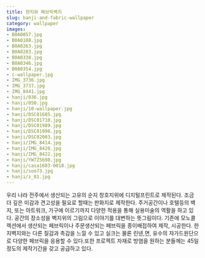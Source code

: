 ```yaml
---
title: 한지와 페브릭벽지
slug: hanji-and-fabric-wallpaper
category: wallpaper
images:
- B0A0057.jpg
- B0A0188.jpg
- B0A0263.jpg
- B0A0283.jpg
- B0A0338.jpg
- B0A0346.jpg
- B0A0354.jpg
- c-wallpaper.jpg
- IMG_3736.jpg
- IMG_3737.jpg
- IMG_8441.jpg
- hanji/036.jpg
- hanji/050.jpg
- hanji/10-wallpaper.jpg
- hanji/DSC01685.jpg
- hanji/DSC01710.jpg
- hanji/DSC01989.jpg
- hanji/DSC01998.jpg
- hanji/DSC02003.jpg
- hanji/IMG_8414.jpg
- hanji/IMG_8420.jpg
- hanji/IMG_8422.jpg
- hanji/YW7Z5698.jpg
- hanji/casa1603-0018.jpg
- hanji/soo73.jpg
- hanji/z_01.jpg
---
```


우리 나라 전주에서 생산되는 고유의 순지 창호지위에 디지털프린트로 제작된다. 조금 더 깊은 미감과 견고성을 필요로 할때는 판화지로 제작한다. 주거공간이나 호텔등의 벽지, 또는 아트워크, 가구에 이르기까지 다양한 적용을 통해 실용미술의 역활을 하고 있다. 공간의 장소성을 벽지위의 그림으로 이야기를 대변하는 뜻그림이다. 기존에 모노콜렉션에서 생산되는 페브릭이나 주문생산되는 페브릭을 종이배접하여 제작, 시공한다. 한지벽지와는 다른 질감과 촉감을 느낄 수 있고 실크는 물론 린넨,면, 유수의 쟈가드원단으로 다양한 페브릭을 응용할 수 있다.또한 프로젝트 자재로 방염을 원하는 분들께는 45일정도의 제작기간을 갖고 공급하고 있다.
